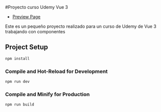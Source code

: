 #Proyecto curso Udemy Vue 3
- [Preview Page](https://pokeapipokemons.netlify.app)

Este es un pequeño proyecto realizado para un curso de Udemy de Vue 3 trabajando con componentes

## Project Setup

```sh
npm install
```

### Compile and Hot-Reload for Development

```sh
npm run dev
```

### Compile and Minify for Production

```sh
npm run build
```
